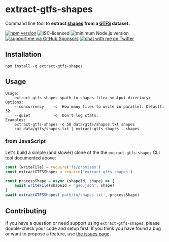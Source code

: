 # extract-gtfs-shapes

Command line tool to **extract [shapes](https://gtfs.org/reference/static#shapestxt) from a [GTFS](https://gtfs.org) dataset.**

[![npm version](https://img.shields.io/npm/v/extract-gtfs-shapes.svg)](https://www.npmjs.com/package/extract-gtfs-shapes)
![ISC-licensed](https://img.shields.io/github/license/derhuerst/extract-gtfs-shapes.svg)
![minimum Node.js version](https://img.shields.io/node/v/extract-gtfs-shapes.svg)
[![support me via GitHub Sponsors](https://img.shields.io/badge/support%20me-donate-fa7664.svg)](https://github.com/sponsors/derhuerst)
[![chat with me on Twitter](https://img.shields.io/badge/chat%20with%20me-on%20Twitter-1da1f2.svg)](https://twitter.com/derhuerst)


## Installation

```shell
npm install -g extract-gtfs-shapes
```


## Usage

```
Usage:
    extract-gtfs-shapes <path-to-shapes-file> <output-directory>
Options:
    --concurrency    -c  How many files to write in parallel. Default: 32
    --quiet          -q  Don't log stats.
Examples:
    extract-gtfs-shapes -c 50 data/gtfs/shapes.txt shapes
    cat data/gtfs/shapes.txt | extract-gtfs-shapes - shapes
```

### from JavaScript

Let's build a simple (and slower) clone of the the `extract-gtfs-shapes` CLI tool documented above:

```js
const {writeFile} = require('fs/promises')
const extractGTFSShapes = require('extract-gtfs-shapes')

const processShape = async (shapeId, shape) => {
    await writeFile(shapeId + 'geo.json', shape)
}
await extractGTFSShapes('path/to/shapes.txt', processShape)
```


## Contributing

If you have a question or need support using `extract-gtfs-shapes`, please double-check your code and setup first. If you think you have found a bug or want to propose a feature, use [the issues page](https://github.com/derhuerst/extract-gtfs-shapes/issues).
